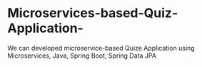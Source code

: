 # Microservices-based-Quiz-Application-
We can developed microservice-based Quize Application using Microservices, Java, Spring Boot, Spring Data JPA
